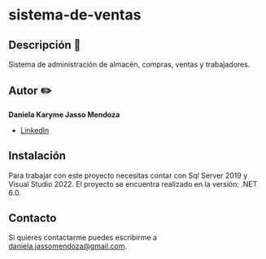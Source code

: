 # sistema-de-ventas
## Descripción 📝

Sistema de administración de almacén, compras, ventas y trabajadores.

## Autor ✏️
**Daniela Karyme Jasso Mendoza**


* [LinkedIn](www.linkedin.com/in/daniela-karyme-jasso-mendoza-82a8681a0)

## Instalación
Para trabajar con este proyecto necesitas contar con Sql Server 2019 y Visual Studio 2022.
El proyecto se encuentra realizado en la versión: .NET 6.0.

## Contacto
Si quieres contactarme puedes escribirme a daniela.jassomendoza@gmail.com.
